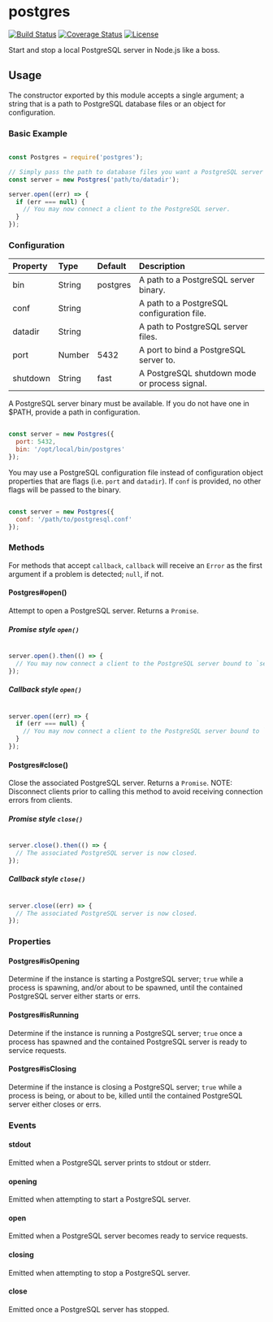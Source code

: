 # postgres

[![Build Status](https://img.shields.io/travis/BrandonZacharie/node-postgres/master.svg)](https://travis-ci.org/BrandonZacharie/node-postgres)
[![Coverage Status](https://img.shields.io/coveralls/BrandonZacharie/node-postgres/master.svg)](https://coveralls.io/github/BrandonZacharie/node-postgres?branch=master)
[![License](https://img.shields.io/npm/l/redis-server.svg)](https://github.com/BrandonZacharie/node-postgres/blob/master/LICENSE.md)

Start and stop a local PostgreSQL server in Node.js like a boss.

## Usage

The constructor exported by this module accepts a single argument; a string
that is a path to PostgreSQL database files or an object for configuration.

### Basic Example

```JavaScript

const Postgres = require('postgres');

// Simply pass the path to database files you want a PostgreSQL server to use.
const server = new Postgres('path/to/datadir');

server.open((err) => {
  if (err === null) {
    // You may now connect a client to the PostgreSQL server.
  }
});

```

### Configuration

| Property | Type   | Default  | Description
|:---------|:-------|:---------|:-----------
| bin      | String | postgres | A path to a PostgreSQL server binary.
| conf     | String |          | A path to a PostgreSQL configuration file.
| datadir  | String |          | A path to PostgreSQL server files.
| port     | Number | 5432     | A port to bind a PostgreSQL server to.
| shutdown | String | fast     | A PostgreSQL shutdown mode or process signal.

A PostgreSQL server binary must be available. If you do not have one in $PATH,
provide a path in configuration.

```JavaScript

const server = new Postgres({
  port: 5432,
  bin: '/opt/local/bin/postgres'
});

```

You may use a PostgreSQL configuration file instead of configuration object
properties that are flags (i.e. `port` and `datadir`). If `conf` is
provided, no other flags will be passed to the binary.

```JavaScript

const server = new Postgres({
  conf: '/path/to/postgresql.conf'
});

```

### Methods

For methods that accept `callback`, `callback` will receive an `Error`
as the first argument if a problem is detected; `null`, if not.

#### Postgres#open()

Attempt to open a PostgreSQL server. Returns a `Promise`.

##### Promise style `open()`

``` JavaScript

server.open().then(() => {
  // You may now connect a client to the PostgreSQL server bound to `server.port`.
});

```

##### Callback style `open()`

``` JavaScript

server.open((err) => {
  if (err === null) {
    // You may now connect a client to the PostgreSQL server bound to `server.port`.
  }
});

```

#### Postgres#close()

Close the associated PostgreSQL server. Returns a `Promise`. NOTE: Disconnect
clients prior to calling this method to avoid receiving connection
errors from clients.

##### Promise style `close()`

``` JavaScript

server.close().then(() => {
  // The associated PostgreSQL server is now closed.
});

```

##### Callback style `close()`

``` JavaScript

server.close((err) => {
  // The associated PostgreSQL server is now closed.
});

```

### Properties

#### Postgres#isOpening

Determine if the instance is starting a PostgreSQL server; `true` while a
process is spawning, and/or about to be spawned, until the contained PostgreSQL
server either starts or errs.

#### Postgres#isRunning

Determine if the instance is running a PostgreSQL server; `true` once a process
has spawned and the contained PostgreSQL server is ready to service requests.

#### Postgres#isClosing

Determine if the instance is closing a PostgreSQL server; `true` while a
process is being, or about to be, killed until the contained PostgreSQL server
either closes or errs.

### Events

#### stdout

Emitted when a PostgreSQL server prints to stdout or stderr.

#### opening

Emitted when attempting to start a PostgreSQL server.

#### open

Emitted when a PostgreSQL server becomes ready to service requests.

#### closing

Emitted when attempting to stop a PostgreSQL server.

#### close

Emitted once a PostgreSQL server has stopped.
